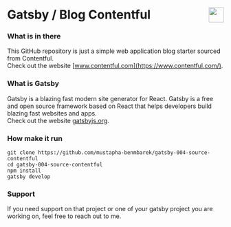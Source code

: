 # Gatsby / Blog Contentful <img valign="bottom" align="right" height="35px" widht="35px" src="https://www.gatsbyjs.org/gatsby-monogram.svg" />


### What is in there
This GitHub repository is just a simple web application blog starter sourced from Contentful. <br/>
Check out the website [www.contentful.com](https://www.contentful.com/).


### What is Gatsby
Gatsby is a blazing fast modern site generator for React. Gatsby is a free and open source framework based on React that helps developers build blazing fast websites and apps. <br/>
Check out the website [gatsbyjs.org](https://gatsbyjs.org).


### How make it run
```
git clone https://github.com/mustapha-benmbarek/gatsby-004-source-contentful
cd gatsby-004-source-contentful
npm install 
gatsby develop
```

### Support
If you need support on that project or one of your gatsby project you are working on, feel free to reach out to me.
